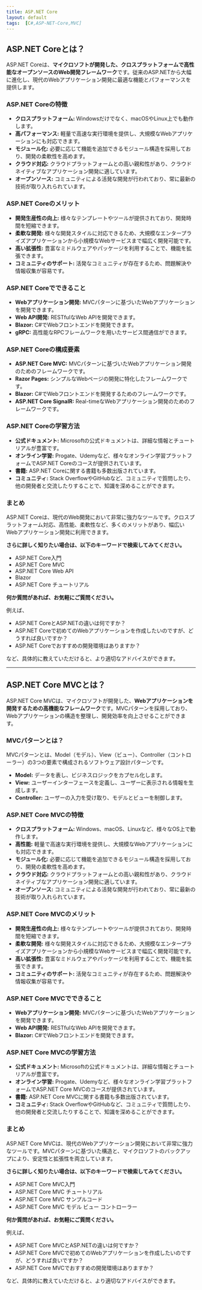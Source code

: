 ```yaml
---
title: ASP.NET Core
layout: default
tags:  [C#,ASP-NET-Core,MVC]
---
```



## ASP.NET Coreとは？

ASP.NET Coreは、**マイクロソフトが開発した、クロスプラットフォームで高性能なオープンソースのWeb開発フレームワーク**です。従来のASP.NETから大幅に進化し、現代のWebアプリケーション開発に最適な機能とパフォーマンスを提供します。

### ASP.NET Coreの特徴

* **クロスプラットフォーム:** Windowsだけでなく、macOSやLinux上でも動作します。
* **高パフォーマンス:** 軽量で高速な実行環境を提供し、大規模なWebアプリケーションにも対応できます。
* **モジュール化:** 必要に応じて機能を追加できるモジュール構造を採用しており、開発の柔軟性を高めます。
* **クラウド対応:** クラウドプラットフォームとの高い親和性があり、クラウドネイティブなアプリケーション開発に適しています。
* **オープンソース:** コミュニティによる活発な開発が行われており、常に最新の技術が取り入れられています。

### ASP.NET Coreのメリット

* **開発生産性の向上:** 様々なテンプレートやツールが提供されており、開発時間を短縮できます。
* **柔軟な開発:** 様々な開発スタイルに対応できるため、大規模なエンタープライズアプリケーションから小規模なWebサービスまで幅広く開発可能です。
* **高い拡張性:** 豊富なミドルウェアやパッケージを利用することで、機能を拡張できます。
* **コミュニティのサポート:** 活発なコミュニティが存在するため、問題解決や情報収集が容易です。

### ASP.NET Coreでできること

* **Webアプリケーション開発:** MVCパターンに基づいたWebアプリケーションを開発できます。
* **Web API開発:** RESTfulなWeb APIを開発できます。
* **Blazor:** C#でWebフロントエンドを開発できます。
* **gRPC:** 高性能なRPCフレームワークを用いたサービス間通信ができます。

### ASP.NET Coreの構成要素

* **ASP.NET Core MVC:** MVCパターンに基づいたWebアプリケーション開発のためのフレームワークです。
* **Razor Pages:** シンプルなWebページの開発に特化したフレームワークです。
* **Blazor:** C#でWebフロントエンドを開発するためのフレームワークです。
* **ASP.NET Core SignalR:** Real-timeなWebアプリケーション開発のためのフレームワークです。

### ASP.NET Coreの学習方法

* **公式ドキュメント:** Microsoftの公式ドキュメントは、詳細な情報とチュートリアルが豊富です。
* **オンライン学習:** Progate、Udemyなど、様々なオンライン学習プラットフォームでASP.NET Coreのコースが提供されています。
* **書籍:** ASP.NET Coreに関する書籍も多数出版されています。
* **コミュニティ:** Stack OverflowやGitHubなど、コミュニティで質問したり、他の開発者と交流したりすることで、知識を深めることができます。

### まとめ

ASP.NET Coreは、現代のWeb開発において非常に強力なツールです。クロスプラットフォーム対応、高性能、柔軟性など、多くのメリットがあり、幅広いWebアプリケーション開発に利用できます。

**さらに詳しく知りたい場合は、以下のキーワードで検索してみてください。**

* ASP.NET Core入門
* ASP.NET Core MVC
* ASP.NET Core Web API
* Blazor
* ASP.NET Core チュートリアル

**何か質問があれば、お気軽にご質問ください。**

例えば、
* ASP.NET CoreとASP.NETの違いは何ですか？
* ASP.NET Coreで初めてのWebアプリケーションを作成したいのですが、どうすれば良いですか？
* ASP.NET Coreでおすすめの開発環境はありますか？

など、具体的に教えていただけると、より適切なアドバイスができます。

---

## ASP.NET Core MVCとは？

ASP.NET Core MVCは、マイクロソフトが開発した、**Webアプリケーションを開発するための高機能なフレームワーク**です。MVCパターンを採用しており、Webアプリケーションの構造を整理し、開発効率を向上させることができます。

### MVCパターンとは？

MVCパターンとは、Model（モデル）、View（ビュー）、Controller（コントローラー）の3つの要素で構成されるソフトウェア設計パターンです。

* **Model:** データを表し、ビジネスロジックをカプセル化します。
* **View:** ユーザーインターフェースを定義し、ユーザーに表示される情報を生成します。
* **Controller:** ユーザーの入力を受け取り、モデルとビューを制御します。

### ASP.NET Core MVCの特徴

* **クロスプラットフォーム:** Windows、macOS、Linuxなど、様々なOS上で動作します。
* **高性能:** 軽量で高速な実行環境を提供し、大規模なWebアプリケーションにも対応できます。
* **モジュール化:** 必要に応じて機能を追加できるモジュール構造を採用しており、開発の柔軟性を高めます。
* **クラウド対応:** クラウドプラットフォームとの高い親和性があり、クラウドネイティブなアプリケーション開発に適しています。
* **オープンソース:** コミュニティによる活発な開発が行われており、常に最新の技術が取り入れられています。

### ASP.NET Core MVCのメリット

* **開発生産性の向上:** 様々なテンプレートやツールが提供されており、開発時間を短縮できます。
* **柔軟な開発:** 様々な開発スタイルに対応できるため、大規模なエンタープライズアプリケーションから小規模なWebサービスまで幅広く開発可能です。
* **高い拡張性:** 豊富なミドルウェアやパッケージを利用することで、機能を拡張できます。
* **コミュニティのサポート:** 活発なコミュニティが存在するため、問題解決や情報収集が容易です。

### ASP.NET Core MVCでできること

* **Webアプリケーション開発:** MVCパターンに基づいたWebアプリケーションを開発できます。
* **Web API開発:** RESTfulなWeb APIを開発できます。
* **Blazor:** C#でWebフロントエンドを開発できます。

### ASP.NET Core MVCの学習方法

* **公式ドキュメント:** Microsoftの公式ドキュメントは、詳細な情報とチュートリアルが豊富です。
* **オンライン学習:** Progate、Udemyなど、様々なオンライン学習プラットフォームでASP.NET Core MVCのコースが提供されています。
* **書籍:** ASP.NET Core MVCに関する書籍も多数出版されています。
* **コミュニティ:** Stack OverflowやGitHubなど、コミュニティで質問したり、他の開発者と交流したりすることで、知識を深めることができます。

### まとめ

ASP.NET Core MVCは、現代のWebアプリケーション開発において非常に強力なツールです。MVCパターンに基づいた構造と、マイクロソフトのバックアップにより、安定性と拡張性を両立しています。

**さらに詳しく知りたい場合は、以下のキーワードで検索してみてください。**

* ASP.NET Core MVC入門
* ASP.NET Core MVC チュートリアル
* ASP.NET Core MVC サンプルコード
* ASP.NET Core MVC モデル ビュー コントローラー

**何か質問があれば、お気軽にご質問ください。**

例えば、
* ASP.NET Core MVCとASP.NETの違いは何ですか？
* ASP.NET Core MVCで初めてのWebアプリケーションを作成したいのですが、どうすれば良いですか？
* ASP.NET Core MVCでおすすめの開発環境はありますか？

など、具体的に教えていただけると、より適切なアドバイスができます。
